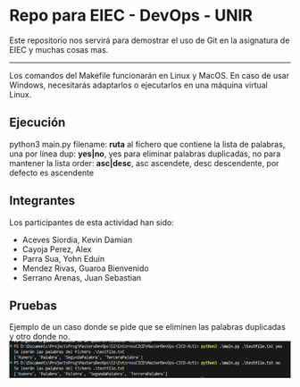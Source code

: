 # Repo para EIEC - DevOps - UNIR

Este repositorio nos servirá para demostrar el uso de Git en la asignatura de EIEC y muchas cosas mas.

---

Los comandos del Makefile funcionarán en Linux y MacOS. En caso de usar Windows, necesitarás adaptarlos o ejecutarlos en una máquina virtual Linux.

## Ejecución

python3 main.py <filename> <dup>
filename: **ruta** al fichero que contiene la lista de palabras, una por línea
dup: **yes|no**, yes para eliminar palabras duplicadas, no para mantener la lista
order: **asc|desc**, asc ascendete, desc descendente, por defecto es ascendente
                          
## Integrantes

Los participantes de esta actividad han sido:

- Aceves Siordia, Kevin Damian
- Cayoja Perez, Alex
- Parra Sua, Yohn Eduin
- Mendez Rivas, Guaroa Bienvenido
- Serrano Arenas, Juan Sebastian

## Pruebas

Ejemplo de un caso donde se pide que se eliminen las palabras duplicadas y otro donde no.
![Prueba](image.png)
